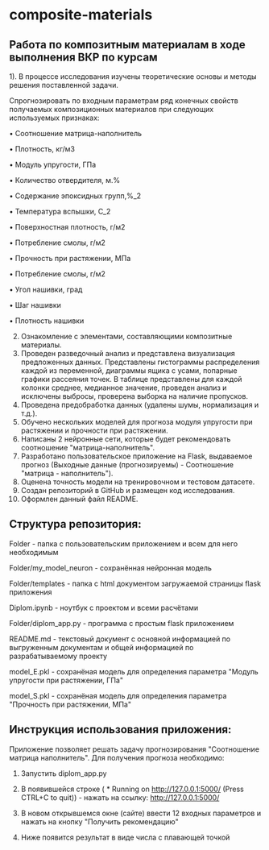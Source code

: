 # composite-materials
## Работа по композитным материалам в ходе выполнения ВКР по курсам

1).	В процессе исследования изучены теоретические основы и методы решения поставленной задачи.

Спрогнозировать по входным параметрам ряд конечных свойств получаемых композиционных материалов при следующих используемых признаках: 

•	Соотношение матрица-наполнитель
    
•	Плотность, кг/м3
    
•	Модуль упругости, ГПа
    
•	Количество отвердителя, м.%
    
•	Содержание эпоксидных групп,%_2
    
•	Температура вспышки, С_2
    
•	Поверхностная плотность, г/м2
    
•	Потребление смолы, г/м2
    
•	Прочность при растяжении, МПа
    
•	Потребление смолы, г/м2
    
•	Угол нашивки, град
    
•	Шаг нашивки
    
•	Плотность нашивки
    
2)	Ознакомление с элементами, составляющими композитные материалы.	
3)	Проведен разведочный анализ и представлена визуализация предложенных данных. Представлены гистограммы распределения каждой из переменной, диаграммы ящика с усами, попарные графики рассеяния точек. В таблице представлены для каждой колонки среднее, медианное значение, проведен анализ и исключены выбросы, проверена выборка на наличие пропусков.	
4)	Проведена предобработка данных (удалены шумы, нормализация и т.д.).	
5)	Обучено нескольких моделей для прогноза модуля упругости при растяжении и прочности при растяжении.
6)	Написаны 2 нейронные сети, которые будет рекомендовать соотношение "матрица-наполнитель".
7)	Разработано пользовательское приложение на Flask, выдаваемое прогноз (Выходные данные (прогнозируемы) - Соотношение "матрица - наполнитель").
8)	Оценена точность модели на тренировочном и тестовом датасете.
9)	Создан репозиторий в GitHub и размещен код исследования.
10) Оформлен данный файл README.

## Структура репозитория:

Folder - папка с пользовательским приложением и всем для него необходимым

Folder/my_model_neuron - сохранённая нейронная модель

Folder/templates - папка с html документом загружаемой страницы flask приложения

Diplom.ipynb - ноутбук с проектом и всеми расчётами

Folder/diplom_app.py - программа с простым flask приложением

README.md - текстовый документ с основной информацией по выгруженным документам и общей информацией по разрабатываемому проекту

model_E.pkl - сохранёная модель для определения параметра "Модуль упругости при растяжении, ГПа"

model_S.pkl - сохранёная модель для определения параметра "Прочность при растяжении, МПа"

## Инструкция использования приложения:

Приложение позволяет решать задачу прогнозирования "Соотношение матрица наполнитель". Для получения прогноза необходимо:

1) Запустить diplom_app.py

2) В появившейся строке ( * Running on http://127.0.0.1:5000/ (Press CTRL+C to quit)) - нажать на ссылку: http://127.0.0.1:5000/

3) В новом открывшемся окне (сайте) ввести 12 входных параметров и нажать на кнопку "Получить рекомендацию"

4) Ниже появится результат в виде числа с плавающей точкой
